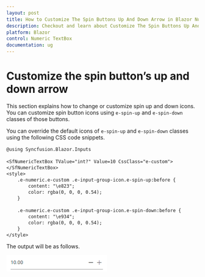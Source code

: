 ```yaml
---
layout: post
title: How to Customize The Spin Buttons Up And Down Arrow in Blazor Numeric TextBox Component | Syncfusion
description: Checkout and learn about Customize The Spin Buttons Up And Down Arrow in Blazor Numeric TextBox component of Syncfusion, and more details.
platform: Blazor
control: Numeric TextBox
documentation: ug
---
```


# Customize the spin button’s up and down arrow

This section explains how to change or customize spin up and down icons. You can customize spin button icons using `e-spin-up` and `e-spin-down`
classes of those buttons.

You can override the default icons of `e-spin-up` and `e-spin-down` classes using the following CSS code snippets.

```cshtml
@using Syncfusion.Blazor.Inputs

<SfNumericTextBox TValue="int?" Value=10 CssClass="e-custom"></SfNumericTextBox>
<style>
    .e-numeric.e-custom .e-input-group-icon.e-spin-up:before {
        content: "\e823";
        color: rgba(0, 0, 0, 0.54);
    }

    .e-numeric.e-custom .e-input-group-icon.e-spin-down:before {
        content: "\e934";
        color: rgba(0, 0, 0, 0.54);
    }
</style>
```

The output will be as follows.

![NumericTextBox Sample](../images/custom_icon.png)
